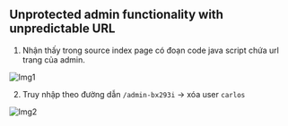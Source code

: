 ## Unprotected admin functionality with unpredictable URL

1. Nhận thấy trong source index page có đoạn code java script chứa url trang của admin. 

![Img1](\assets/../img/script.png)

2. Truy nhập theo đường dẫn ``/admin-bx293i`` -> xóa user ``carlos``

![Img2](\assets/../img/done.png)